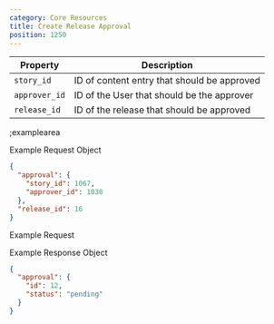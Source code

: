 ```yaml
---
category: Core Resources
title: Create Release Approval
position: 1250
---
```


| Property | Description |
|---|---|
| `story_id` | ID of content entry that should be approved |
| `approver_id` | ID of the User that should be the approver |
| `release_id` | ID of the release that should be approved |

;examplearea

Example Request Object

```json
{
  "approval": {
    "story_id": 1067,
    "approver_id": 1030
  },
  "release_id": 16
}
```

Example Request

<RequestExample url="https://mapi.storyblok.com/v1/spaces/606/approvals/" httpMethod="POST" :requestObject='{"approval": {"story_id": 1066,"approver_id": 1028}, "release_id": 16}'></RequestExample>

Example Response Object

```json
{
  "approval": {
    "id": 12,
    "status": "pending"
  }
}
```
